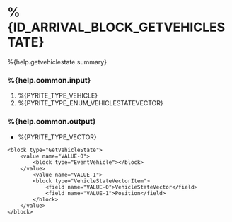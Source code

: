 # %{ID_ARRIVAL_BLOCK_GETVEHICLESTATE}

%{help.getvehiclestate.summary}

### %{help.common.input}

1. %{PYRITE_TYPE_VEHICLE}
2. %{PYRITE_TYPE_ENUM_VEHICLESTATEVECTOR}

### %{help.common.output}

-   %{PYRITE_TYPE_VECTOR}

```
<block type="GetVehicleState">
    <value name="VALUE-0">
        <block type="EventVehicle"></block>
    </value>
        <value name="VALUE-1">
        <block type="VehicleStateVectorItem">
            <field name="VALUE-0">VehicleStateVector</field>
            <field name="VALUE-1">Position</field>
        </block>
    </value>
</block>
```
